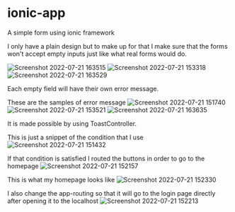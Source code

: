 # ionic-app

A simple form using ionic framework

I only have a plain design but to make up for that I make sure that the forms won't accept empty inputs just like what real forms would do.

![Screenshot 2022-07-21 163515](https://user-images.githubusercontent.com/108327522/180169572-a98ef88a-723e-4aae-9fb6-671ac7ba54a2.jpg)
![Screenshot 2022-07-21 153318](https://user-images.githubusercontent.com/108327522/180156837-8ca018ba-bb74-4878-966e-fa12d3b9bc67.jpg)
![Screenshot 2022-07-21 163529](https://user-images.githubusercontent.com/108327522/180169628-3cc17585-90e9-454c-9d14-60b28f92ea87.jpg)

Each empty field will have their own error message.

These are the samples of error message
![Screenshot 2022-07-21 151740](https://user-images.githubusercontent.com/108327522/180153631-f0b91535-7d6a-43a7-acf7-da04f4dca935.jpg)
![Screenshot 2022-07-21 153521](https://user-images.githubusercontent.com/108327522/180169827-fa05efe6-98f2-4e32-aea3-2522a56ce287.jpg)
![Screenshot 2022-07-21 163635](https://user-images.githubusercontent.com/108327522/180169846-fd3b44b8-ebaa-4b17-a476-c9e60c16d86b.jpg)



It is made possible by using ToastController.

This is just a snippet of the condition that I use
![Screenshot 2022-07-21 151432](https://user-images.githubusercontent.com/108327522/180152909-40411d32-5fd9-4e6d-8f2e-74f5e897e2c8.jpg)

If that condition is satisfied I routed the buttons in order to go to the homepage
![Screenshot 2022-07-21 152157](https://user-images.githubusercontent.com/108327522/180154210-ef299c5f-e938-4183-a2ab-66ed653fa034.jpg)

This is what my homepage looks like
![Screenshot 2022-07-21 152330](https://user-images.githubusercontent.com/108327522/180154493-faf6427f-b40e-4ccf-9175-50d1a9d89b39.jpg)

I also change the app-routing so that it will go to the login page directly after opening it to the localhost
![Screenshot 2022-07-21 152213](https://user-images.githubusercontent.com/108327522/180154706-e64192ba-e836-452c-b3fd-213c110100c4.jpg)


